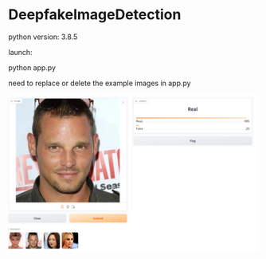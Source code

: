 # DeepfakeImageDetection

python version: 3.8.5

launch:

python app.py

need to replace or delete the example images in app.py



![Alt](assets/example.png#pic_center  "example")